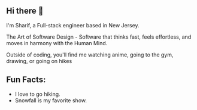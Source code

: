 ## Hi there 👋

I'm Sharif, a Full-stack engineer based in New Jersey.

The Art of Software Design - Software that thinks fast, feels effortless, and moves in harmony with the Human Mind.

Outside of coding, you'll find me watching anime, going to the gym, drawing, or going on hikes

## Fun Facts:
  * I love to go hiking.
  * Snowfall is my favorite show.
